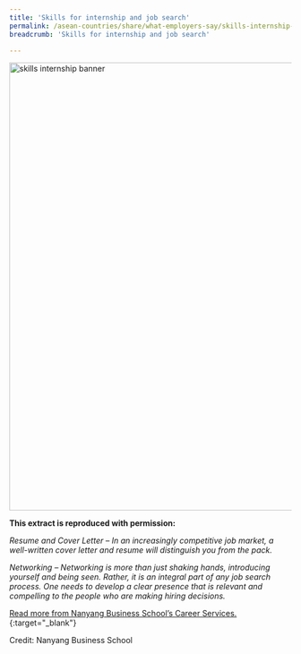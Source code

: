 ```yaml
---
title: 'Skills for internship and job search'
permalink: /asean-countries/share/what-employers-say/skills-internship-job-search/
breadcrumb: 'Skills for internship and job search'

---
```



<img src="\images\asean-employers\Skills-for-internship.jpg" alt="skills internship banner" style="width:800px;" />

**This extract is reproduced with permission:**

*Resume and Cover Letter – In an increasingly competitive job market, a well-written cover letter and resume will distinguish you from the pack.*

*Networking – Networking is more than just shaking hands, introducing yourself and being seen. Rather, it is an integral part of any job search process. One needs to develop a clear presence that is relevant and compelling to the people who are making hiring decisions.*

[Read more from Nanyang Business School’s Career Services.](http://www.nbs.ntu.edu.sg/Programmes/Undergraduate/CareerServices/Pages/Career-Services.aspx#Skills){:target="_blank"}

Credit: Nanyang Business School